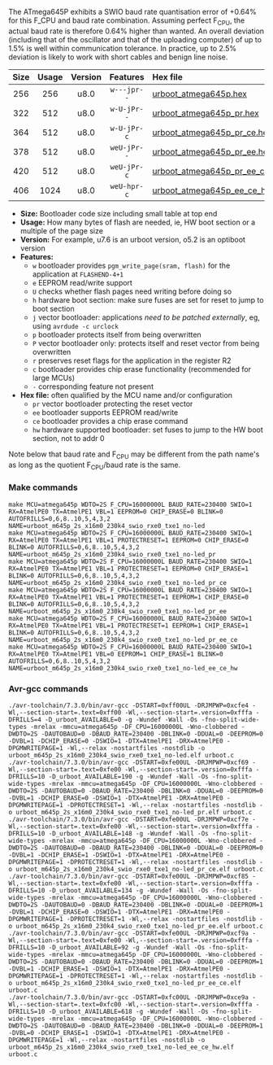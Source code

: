 The ATmega645P exhibits a SWIO baud rate quantisation error of +0.64% for this F_CPU and baud rate combination. Assuming perfect F<sub>CPU</sub>, the actual baud rate is therefore 0.64% higher than wanted. An overall deviation (including that of the oscillator and that of the uploading computer) of up to 1.5% is well within communication tolerance. In practice, up to 2.5% deviation is likely to work with short cables and benign line noise.

|Size|Usage|Version|Features|Hex file|
|:-:|:-:|:-:|:-:|:--|
|256|256|u8.0|`w---jpr--`|[urboot_atmega645p.hex](https://raw.githubusercontent.com/stefanrueger/urboot.hex/main/cores/megacore/atmega645p/watchdog_2_s/external_oscillator/1000000_hz/14400_baud/uart0_rxe0_txe1/no-led/urboot_atmega645p.hex)|
|322|512|u8.0|`w-U-jPr--`|[urboot_atmega645p_pr.hex](https://raw.githubusercontent.com/stefanrueger/urboot.hex/main/cores/megacore/atmega645p/watchdog_2_s/external_oscillator/1000000_hz/14400_baud/uart0_rxe0_txe1/no-led/urboot_atmega645p_pr.hex)|
|364|512|u8.0|`w-U-jPr-c`|[urboot_atmega645p_pr_ce.hex](https://raw.githubusercontent.com/stefanrueger/urboot.hex/main/cores/megacore/atmega645p/watchdog_2_s/external_oscillator/1000000_hz/14400_baud/uart0_rxe0_txe1/no-led/urboot_atmega645p_pr_ce.hex)|
|378|512|u8.0|`weU-jPr--`|[urboot_atmega645p_pr_ee.hex](https://raw.githubusercontent.com/stefanrueger/urboot.hex/main/cores/megacore/atmega645p/watchdog_2_s/external_oscillator/1000000_hz/14400_baud/uart0_rxe0_txe1/no-led/urboot_atmega645p_pr_ee.hex)|
|420|512|u8.0|`weU-jPr-c`|[urboot_atmega645p_pr_ee_ce.hex](https://raw.githubusercontent.com/stefanrueger/urboot.hex/main/cores/megacore/atmega645p/watchdog_2_s/external_oscillator/1000000_hz/14400_baud/uart0_rxe0_txe1/no-led/urboot_atmega645p_pr_ee_ce.hex)|
|406|1024|u8.0|`weU-hpr-c`|[urboot_atmega645p_ee_ce_hw.hex](https://raw.githubusercontent.com/stefanrueger/urboot.hex/main/cores/megacore/atmega645p/watchdog_2_s/external_oscillator/1000000_hz/14400_baud/uart0_rxe0_txe1/no-led/urboot_atmega645p_ee_ce_hw.hex)|

- **Size:** Bootloader code size including small table at top end
- **Usage:** How many bytes of flash are needed, ie, HW boot section or a multiple of the page size
- **Version:** For example, u7.6 is an urboot version, o5.2 is an optiboot version
- **Features:**
  + `w` bootloader provides `pgm_write_page(sram, flash)` for the application at `FLASHEND-4+1`
  + `e` EEPROM read/write support
  + `U` checks whether flash pages need writing before doing so
  + `h` hardware boot section: make sure fuses are set for reset to jump to boot section
  + `j` vector bootloader: applications *need to be patched externally*, eg, using `avrdude -c urclock`
  + `p` bootloader protects itself from being overwritten
  + `P` vector bootloader only: protects itself and reset vector from being overwritten
  + `r` preserves reset flags for the application in the register R2
  + `c` bootloader provides chip erase functionality (recommended for large MCUs)
  + `-` corresponding feature not present
- **Hex file:** often qualified by the MCU name and/or configuration
  + `pr` vector bootloader protecting the reset vector
  + `ee` bootloader supports EEPROM read/write
  + `ce` bootloader provides a chip erase command
  + `hw` hardware supported bootloader: set fuses to jump to the HW boot section, not to addr 0


Note below that baud rate and F<sub>CPU</sub> may be different from the path name's as long as the quotient F<sub>CPU</sub>/baud rate is the same.

### Make commands
```
make MCU=atmega645p WDTO=2S F_CPU=16000000L BAUD_RATE=230400 SWIO=1 RX=AtmelPE0 TX=AtmelPE1 VBL=1 EEPROM=0 CHIP_ERASE=0 BLINK=0 AUTOFRILLS=0,6,8..10,5,4,3,2 NAME=urboot_m645p_2s_x16m0_230k4_swio_rxe0_txe1_no-led
make MCU=atmega645p WDTO=2S F_CPU=16000000L BAUD_RATE=230400 SWIO=1 RX=AtmelPE0 TX=AtmelPE1 VBL=1 PROTECTRESET=1 EEPROM=0 CHIP_ERASE=0 BLINK=0 AUTOFRILLS=0,6,8..10,5,4,3,2 NAME=urboot_m645p_2s_x16m0_230k4_swio_rxe0_txe1_no-led_pr
make MCU=atmega645p WDTO=2S F_CPU=16000000L BAUD_RATE=230400 SWIO=1 RX=AtmelPE0 TX=AtmelPE1 VBL=1 PROTECTRESET=1 EEPROM=0 CHIP_ERASE=1 BLINK=0 AUTOFRILLS=0,6,8..10,5,4,3,2 NAME=urboot_m645p_2s_x16m0_230k4_swio_rxe0_txe1_no-led_pr_ce
make MCU=atmega645p WDTO=2S F_CPU=16000000L BAUD_RATE=230400 SWIO=1 RX=AtmelPE0 TX=AtmelPE1 VBL=1 PROTECTRESET=1 EEPROM=1 CHIP_ERASE=0 BLINK=0 AUTOFRILLS=0,6,8..10,5,4,3,2 NAME=urboot_m645p_2s_x16m0_230k4_swio_rxe0_txe1_no-led_pr_ee
make MCU=atmega645p WDTO=2S F_CPU=16000000L BAUD_RATE=230400 SWIO=1 RX=AtmelPE0 TX=AtmelPE1 VBL=1 PROTECTRESET=1 EEPROM=1 CHIP_ERASE=1 BLINK=0 AUTOFRILLS=0,6,8..10,5,4,3,2 NAME=urboot_m645p_2s_x16m0_230k4_swio_rxe0_txe1_no-led_pr_ee_ce
make MCU=atmega645p WDTO=2S F_CPU=16000000L BAUD_RATE=230400 SWIO=1 RX=AtmelPE0 TX=AtmelPE1 VBL=0 EEPROM=1 CHIP_ERASE=1 BLINK=0 AUTOFRILLS=0,6,8..10,5,4,3,2 NAME=urboot_m645p_2s_x16m0_230k4_swio_rxe0_txe1_no-led_ee_ce_hw
```

### Avr-gcc commands
```
./avr-toolchain/7.3.0/bin/avr-gcc -DSTART=0xff00UL -DRJMPWP=0xcfe4 -Wl,--section-start=.text=0xff00 -Wl,--section-start=.version=0xfffa -DFRILLS=4 -D_urboot_AVAILABLE=0 -g -Wundef -Wall -Os -fno-split-wide-types -mrelax -mmcu=atmega645p -DF_CPU=16000000L -Wno-clobbered -DWDTO=2S -DAUTOBAUD=0 -DBAUD_RATE=230400 -DBLINK=0 -DDUAL=0 -DEEPROM=0 -DVBL=1 -DCHIP_ERASE=0 -DSWIO=1 -DTX=AtmelPE1 -DRX=AtmelPE0 -DPGMWRITEPAGE=1 -Wl,--relax -nostartfiles -nostdlib -o urboot_m645p_2s_x16m0_230k4_swio_rxe0_txe1_no-led.elf urboot.c
./avr-toolchain/7.3.0/bin/avr-gcc -DSTART=0xfe00UL -DRJMPWP=0xcf69 -Wl,--section-start=.text=0xfe00 -Wl,--section-start=.version=0xfffa -DFRILLS=10 -D_urboot_AVAILABLE=190 -g -Wundef -Wall -Os -fno-split-wide-types -mrelax -mmcu=atmega645p -DF_CPU=16000000L -Wno-clobbered -DWDTO=2S -DAUTOBAUD=0 -DBAUD_RATE=230400 -DBLINK=0 -DDUAL=0 -DEEPROM=0 -DVBL=1 -DCHIP_ERASE=0 -DSWIO=1 -DTX=AtmelPE1 -DRX=AtmelPE0 -DPGMWRITEPAGE=1 -DPROTECTRESET=1 -Wl,--relax -nostartfiles -nostdlib -o urboot_m645p_2s_x16m0_230k4_swio_rxe0_txe1_no-led_pr.elf urboot.c
./avr-toolchain/7.3.0/bin/avr-gcc -DSTART=0xfe00UL -DRJMPWP=0xcf7e -Wl,--section-start=.text=0xfe00 -Wl,--section-start=.version=0xfffa -DFRILLS=10 -D_urboot_AVAILABLE=148 -g -Wundef -Wall -Os -fno-split-wide-types -mrelax -mmcu=atmega645p -DF_CPU=16000000L -Wno-clobbered -DWDTO=2S -DAUTOBAUD=0 -DBAUD_RATE=230400 -DBLINK=0 -DDUAL=0 -DEEPROM=0 -DVBL=1 -DCHIP_ERASE=1 -DSWIO=1 -DTX=AtmelPE1 -DRX=AtmelPE0 -DPGMWRITEPAGE=1 -DPROTECTRESET=1 -Wl,--relax -nostartfiles -nostdlib -o urboot_m645p_2s_x16m0_230k4_swio_rxe0_txe1_no-led_pr_ce.elf urboot.c
./avr-toolchain/7.3.0/bin/avr-gcc -DSTART=0xfe00UL -DRJMPWP=0xcf85 -Wl,--section-start=.text=0xfe00 -Wl,--section-start=.version=0xfffa -DFRILLS=10 -D_urboot_AVAILABLE=134 -g -Wundef -Wall -Os -fno-split-wide-types -mrelax -mmcu=atmega645p -DF_CPU=16000000L -Wno-clobbered -DWDTO=2S -DAUTOBAUD=0 -DBAUD_RATE=230400 -DBLINK=0 -DDUAL=0 -DEEPROM=1 -DVBL=1 -DCHIP_ERASE=0 -DSWIO=1 -DTX=AtmelPE1 -DRX=AtmelPE0 -DPGMWRITEPAGE=1 -DPROTECTRESET=1 -Wl,--relax -nostartfiles -nostdlib -o urboot_m645p_2s_x16m0_230k4_swio_rxe0_txe1_no-led_pr_ee.elf urboot.c
./avr-toolchain/7.3.0/bin/avr-gcc -DSTART=0xfe00UL -DRJMPWP=0xcf9a -Wl,--section-start=.text=0xfe00 -Wl,--section-start=.version=0xfffa -DFRILLS=10 -D_urboot_AVAILABLE=92 -g -Wundef -Wall -Os -fno-split-wide-types -mrelax -mmcu=atmega645p -DF_CPU=16000000L -Wno-clobbered -DWDTO=2S -DAUTOBAUD=0 -DBAUD_RATE=230400 -DBLINK=0 -DDUAL=0 -DEEPROM=1 -DVBL=1 -DCHIP_ERASE=1 -DSWIO=1 -DTX=AtmelPE1 -DRX=AtmelPE0 -DPGMWRITEPAGE=1 -DPROTECTRESET=1 -Wl,--relax -nostartfiles -nostdlib -o urboot_m645p_2s_x16m0_230k4_swio_rxe0_txe1_no-led_pr_ee_ce.elf urboot.c
./avr-toolchain/7.3.0/bin/avr-gcc -DSTART=0xfc00UL -DRJMPWP=0xce9a -Wl,--section-start=.text=0xfc00 -Wl,--section-start=.version=0xfffa -DFRILLS=10 -D_urboot_AVAILABLE=618 -g -Wundef -Wall -Os -fno-split-wide-types -mrelax -mmcu=atmega645p -DF_CPU=16000000L -Wno-clobbered -DWDTO=2S -DAUTOBAUD=0 -DBAUD_RATE=230400 -DBLINK=0 -DDUAL=0 -DEEPROM=1 -DVBL=0 -DCHIP_ERASE=1 -DSWIO=1 -DTX=AtmelPE1 -DRX=AtmelPE0 -DPGMWRITEPAGE=1 -Wl,--relax -nostartfiles -nostdlib -o urboot_m645p_2s_x16m0_230k4_swio_rxe0_txe1_no-led_ee_ce_hw.elf urboot.c
```

